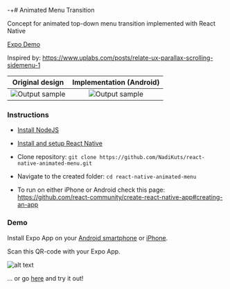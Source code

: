-+# Animated Menu Transition

Concept for animated top-down menu transition implemented with React Native

[Expo Demo](https://expo.io/@devilsanek/animated-menu)

Inspired by: https://www.uplabs.com/posts/relate-ux-parallax-scrolling-sidemenu-1

|      Original design      |  Implementation (Android)         |
| ------------------------- |:-----------------------:|
| ![Output sample](original.gif)|![Output sample](2.gif) |


### Instructions

- [Install NodeJS](https://nodejs.org/en/)
- [Install and setup React Native](https://facebook.github.io/react-native/docs/getting-started.html)
- Clone repository: `git clone https://github.com/NadiKuts/react-native-animated-menu.git`

- Navigate to the created folder: `cd react-native-animated-menu`

- To run on either iPhone or Android check this page: https://github.com/react-community/create-react-native-app#creating-an-app

### Demo

Install Expo App on your [Android smartphone](https://play.google.com/store/apps/details?id=host.exp.exponent&referrer=www) or [iPhone](https://itunes.apple.com/app/apple-store/id982107779?ct=www&mt=8).

Scan this QR-code with your Expo App. 

![alt text](qr-code.png)

... or go [here](https://expo.io/@devilsanek/animated-menu) and try it out!

